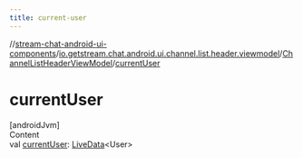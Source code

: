 ```yaml
---
title: current-user
---
```

//[stream-chat-android-ui-components](../../../index.md)/[io.getstream.chat.android.ui.channel.list.header.viewmodel](../index.md)/[ChannelListHeaderViewModel](index.md)/[currentUser](currentUser.md)



# currentUser  
[androidJvm]  
Content  
val [currentUser](currentUser.md): [LiveData](https://developer.android.com/reference/kotlin/androidx/lifecycle/LiveData.html)&lt;User&gt;  



